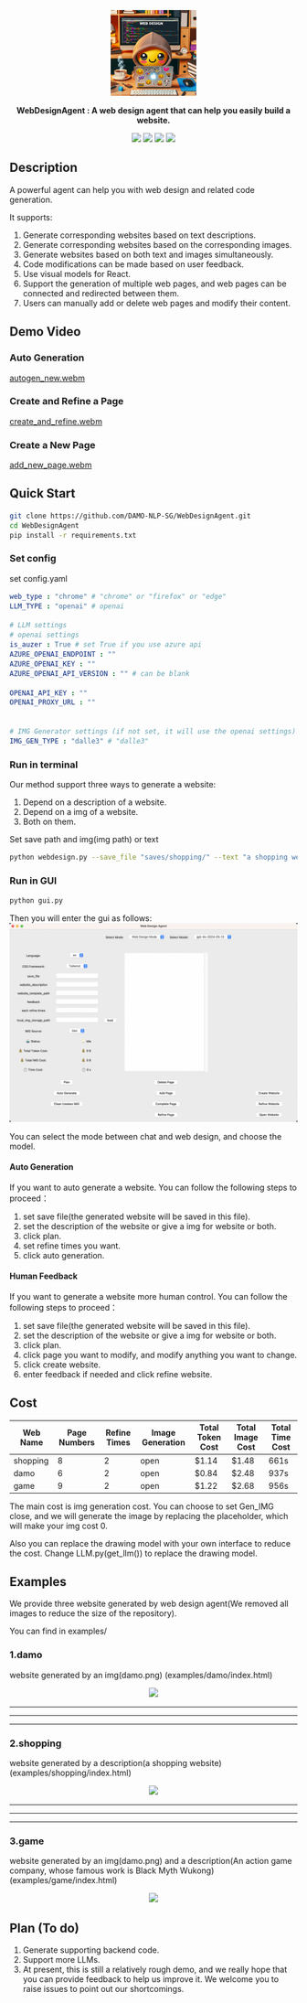 <p align="center">
<a href=""><img src="assets/logo.jpg"" width="150px"></a> 
</p>
<p align="center"">
<b>WebDesignAgent : A web design agent that can help you easily build a website.</b>
</p>
<p align="center">
<a href="https://opensource.org/license/apache-2-0"><img src="https://img.shields.io/badge/License-Alpaca-blue.svg"></a>
<a href="https://github.com/DAMO-NLP-SG"><img src="https://img.shields.io/badge/Institution-DAMO-red"></a>
<a href="[https://github.com/DAMO-NLP-SG](https://github.com/DAMO-NLP-SG/WebDesignAgent/issues)"><img src="https://img.shields.io/bitbucket/issues/DAMO-NLP-SG/WebDesignAgent"></a>
<a><img src="https://hits.dwyl.com/DAMO-NLP-SG/WebDesignAgent.svg?style=flat-square&show=unique"></a>
  
</p>


## Description
A powerful agent can help you with web design and related code generation.

It supports:
1. Generate corresponding websites based on text descriptions.
2. Generate corresponding websites based on the corresponding images.
3. Generate websites based on both text and images simultaneously.
4. Code modifications can be made based on user feedback.
5. Use visual models for React.
6. Support the generation of multiple web pages, and web pages can be connected and redirected between them.
7. Users can manually add or delete web pages and modify their content.

## Demo Video
### Auto Generation
[autogen_new.webm](https://github.com/DAMO-NLP-SG/WebDesignAgent/assets/109561120/5c6eee6f-2692-420b-8c3c-681de8323b86)


### Create and Refine a Page
[create_and_refine.webm](https://github.com/DAMO-NLP-SG/WebDesignAgent/assets/109561120/d2d4dc62-9737-4757-a64a-4730ae048ee8)


### Create a New Page
[add_new_page.webm](https://github.com/DAMO-NLP-SG/WebDesignAgent/assets/109561120/1fbea13f-dd2f-43a3-8a67-9297fcb733ff)

## Quick Start
```bash
git clone https://github.com/DAMO-NLP-SG/WebDesignAgent.git
cd WebDesignAgent
pip install -r requirements.txt
```

### Set config
set config.yaml
```yaml
web_type : "chrome" # "chrome" or "firefox" or "edge"
LLM_TYPE : "openai" # openai

# LLM settings
# openai settings
is_auzer : True # set True if you use azure api
AZURE_OPENAI_ENDPOINT : ""
AZURE_OPENAI_KEY : ""
AZURE_OPENAI_API_VERSION : "" # can be blank

OPENAI_API_KEY : ""
OPENAI_PROXY_URL : ""


# IMG Generator settings (if not set, it will use the openai settings)
IMG_GEN_TYPE : "dalle3" # "dalle3"
```


### Run in terminal
Our method support three ways to generate a website: 

1. Depend on a description of a website.
2. Depend on a img of a website.
3. Both on them.


Set save path and img(img path) or text
```bash
python webdesign.py --save_file "saves/shopping/" --text "a shopping website"  --refine_times 2
```



### Run in GUI
```python
python gui.py
```
Then you will enter the gui as follows:
<img alt="gui" src="assets/gui.png">

You can select the mode between chat and web design, and choose the model.

#### Auto Generation
If you want to auto generate a website. You can follow the following steps to proceed：

1. set save file(the generated website will be saved in this file).
2. set the description of the website or give a img for website or both.
3. click plan.
4. set refine times you want.
5. click auto generation.


#### Human Feedback
If you want to generate a website more human control. You can follow the following steps to proceed：

1. set save file(the generated website will be saved in this file).
2. set the description of the website or give a img for website or both.
3. click plan.
4. click page you want to modify, and modify anything you want to change.
5. click create website.
6. enter feedback if needed and click refine website.

## Cost
| Web Name  | Page Numbers | Refine Times | Image Generation | Total Token Cost | Total Image Cost | Total Time Cost |
|-----------|--------------|--------------|------------------|------------------|------------------|-----------------|
| shopping  | 8            | 2            | open             | $1.14            | $1.48            | 661s            |
| damo      | 6            | 2            | open             | $0.84            | $2.48            | 937s            |
| game      | 9            | 2            | open             | $1.22            | $2.68            | 956s            |


The main cost is img generation cost.
You can choose to set Gen_IMG close, and we will generate the image by replacing the placeholder, which will make your img cost 0.

Also you can replace the drawing model with your own interface to reduce the cost.
Change LLM.py(get_llm()) to replace the drawing model.

## Examples
We provide three website generated by web design agent(We removed all images to reduce the size of the repository).

You can find in examples/

### 1.damo
website generated by an img(damo.png) (examples/damo/index.html)
<p align="center">
<a href=""><img src="assets/damo.png"></a>
</p>

---
---
---

### 2.shopping
website generated by a description(a shopping website) (examples/shopping/index.html)
<p align="center">
<a href=""><img src="assets/shopping.png"></a>
</p>

---
---
---


### 3.game
website generated by an img(damo.png) and a description(An action game company, whose famous work is Black Myth Wukong) (examples/game/index.html)

<p align="center">
<a href=""><img src="assets/game.png"></a>
</p>

## Plan (To do)

1. Generate supporting backend code.
2. Support more LLMs.
3. At present, this is still a relatively rough demo, and we really hope that you can provide feedback to help us improve it. We welcome you to raise issues to point out our shortcomings.
